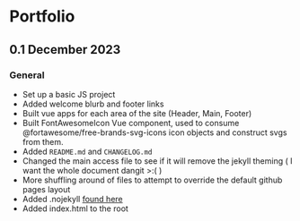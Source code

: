# Portfolio

## 0.1 December 2023

### General

- Set up a basic JS project
- Added welcome blurb and footer links
- Built vue apps for each area of the site (Header, Main, Footer)
- Built FontAwesomeIcon Vue component, used to consume @fortawesome/free-brands-svg-icons icon objects and construct svgs from them.
- Added `README.md` and `CHANGELOG.md`
- Changed the main access file to see if it will remove the jekyll theming ( I want the whole document dangit >:( )
- More shuffling around of files to attempt to override the default github pages layout
- Added .nojekyll [found here](https://docs.github.com/en/pages/getting-started-with-github-pages/about-github-pages#static-site-generators:~:text=empty%20file%20called-,.nojekyll,-in%20the%20root)
- Added index.html to the root